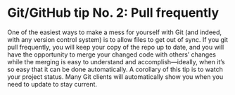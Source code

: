 # Git/GitHub tip No. 2: Pull frequently
One of the easiest ways to make a mess for yourself with Git (and indeed, with any version control system) is to allow files to get out of sync. If you git pull frequently, you will keep your copy of the repo up to date, and you will have the opportunity to merge your changed code with others’ changes while the merging is easy to understand and accomplish—ideally, when it’s so easy that it can be done automatically. A corollary of this tip is to watch your project status. Many Git clients will automatically show you when you need to update to stay current.
